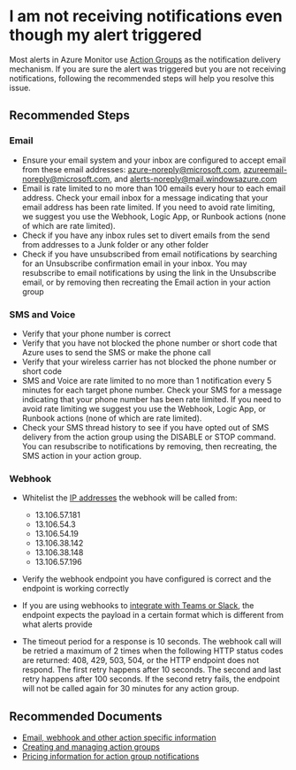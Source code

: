 <properties
	pageTitle="I am not receiving my notifications"
	description="General trouble-shooting guide for Action Group notifications"
	infoBubbleText=""
	service="microsoft.insights"
	resource="actiongroups"
	authors="dkamstra, snehithm"
	ms.author="dukek, snmuvva"
	displayOrder="5"
	articleId="insights-missingnotifications"
	selfHelpType="generic"
	supportTopicIds="32629650,32629653,32629654,32629655,32629656,32629658,32630731,32633011,32629671"
	productPesIds="15454,15725"
	cloudEnvironments="public,fairfax,mooncake"
/>

# I am not receiving notifications even though my alert triggered

Most alerts in Azure Monitor use [Action Groups](https://docs.microsoft.com/azure/monitoring-and-diagnostics/monitoring-action-groups) as the notification delivery mechanism. If you are sure the alert was triggered but you are not receiving notifications, following the recommended steps will help you resolve this issue.

## **Recommended Steps**

### Email

* Ensure your email system and your inbox are configured to accept email from these email addresses: azure-noreply@microsoft.com, azureemail-noreply@microsoft.com, and alerts-noreply@mail.windowsazure.com
* Email is rate limited to no more than 100 emails every hour to each email address. Check your email inbox for a message indicating that your email address has been rate limited. If you need to avoid rate limiting, we suggest you use the Webhook, Logic App, or Runbook actions (none of which are rate limited).
* Check if you have any inbox rules set to divert emails from the send from addresses to a Junk folder or any other folder
* Check if you have unsubscribed from email notifications by searching for an Unsubscribe confirmation email in your inbox. You may resubscribe to email notifications by using the link in the Unsubscribe email, or by removing then recreating the Email action in your action group

### SMS and Voice

* Verify that your phone number is correct
* Verify that you have not blocked the phone number or short code that Azure uses to send the SMS or make the phone call
* Verify that your wireless carrier has not blocked the phone number or short code
* SMS and Voice are rate limited to no more than 1 notification every 5 minutes for each target phone number. Check your SMS for a message indicating that your phone number has been rate limited. If you need to avoid rate limiting we suggest you use the Webhook, Logic App, or Runbook actions (none of which are rate limited).
* Check your SMS thread history to see if you have opted out of SMS delivery from the action group using the DISABLE or STOP command. You can resubscribe to notifications by removing, then recreating, the SMS action in your action group.

### Webhook

* Whitelist the [IP addresses](https://go.microsoft.com/fwlink/?linkid=827201#action-specific-information) the webhook will be called from:

	* 13.106.57.181
	* 13.106.54.3
	* 13.106.54.19
	* 13.106.38.142
	* 13.106.38.148
	* 13.106.57.196

* Verify the webhook endpoint you have configured is correct and the endpoint is working correctly
* If you are using webhooks to [integrate with Teams or Slack](https://docs.microsoft.com/azure/azure-monitor/platform/action-groups-logic-app), the endpoint expects the payload in a certain format which is different from what alerts provide
* The timeout period for a response is 10 seconds. The webhook call will be retried a maximum of 2 times when the following HTTP status codes are returned: 408, 429, 503, 504, or the HTTP endpoint does not respond. The first retry happens after 10 seconds. The second and last retry happens after 100 seconds. If the second retry fails, the endpoint will not be called again for 30 minutes for any action group.

## **Recommended Documents**

* [Email, webhook and other action specific information](https://go.microsoft.com/fwlink/?linkid=827201#action-specific-information)<br>
* [Creating and managing action groups](https://docs.microsoft.com/azure/monitoring-and-diagnostics/monitoring-action-groups)<br>
* [Pricing information for action group notifications](https://azure.microsoft.com/pricing/details/monitor/)
